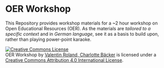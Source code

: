 OER Workshop
============

This Repository provides workshop materials for a ~2 hour workshop on Open Educational Resources (OER). As the materials are *tailored to a specific context* and in *German language*, see it as a basis to build upon, rather than playing power-point karaoke.


<a rel="license" href="http://creativecommons.org/licenses/by/4.0/"><img alt="Creative Commons License" style="border-width:0" src="https://i.creativecommons.org/l/by/4.0/88x31.png" /></a><br /><span xmlns:dct="http://purl.org/dc/terms/" property="dct:title">OER Workshop</span> by <a xmlns:cc="http://creativecommons.org/ns#" href="https://github.com/vroland/oer-workshop/" property="cc:attributionName" rel="cc:attributionURL">Valentin Roland, Charlotte Bäcker</a> is licensed under a <a rel="license" href="http://creativecommons.org/licenses/by/4.0/">Creative Commons Attribution 4.0 International License</a>.


